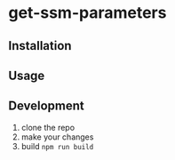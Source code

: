 # get-ssm-parameters

## Installation

## Usage

## Development
1. clone the repo
1. make your changes
1. build `npm run build`